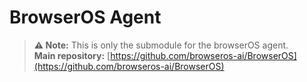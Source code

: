 # BrowserOS Agent

> **⚠️ Note:** This is only the submodule for the browserOS agent.  
> **Main repository:** [https://github.com/browseros-ai/BrowserOS](https://github.com/browseros-ai/BrowserOS)
